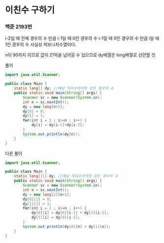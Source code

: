 # 이친수 구하기

### 백준 2193번

i-2일 때 전체 경우의 수 만큼 i-1일 때 0인 경우의 수
i-1일 때 0인 경우의 수 만큼 i일 때 1인 경우의 수
사실상 피보나치수열이다.

n이 90까지 이므로 값이 21억을 넘어갈 수 있으므로
dy배열은 long배열로 선언할 것

풀이

```java
import java.util.Scanner;

public class Main {
	static long[] dy; //해당 자리수까지의 모든 경우의 수
	public static void main(String[] args) {
		Scanner sc = new Scanner(System.in);
		int n = sc.nextInt();
		dy = new long[n+1];
		dy[0] = 0;
		dy[1] = 1;
		for(int i = 2 ; i<=n ; i++) {
			dy[i] = dy[i-1]+dy[i-2];
		}
		System.out.println(dy[n]);
	}
}
```

다른 풀이

```java
import java.util.Scanner;

public class Main {
	static long[][] dy; //해당 자리수까지의 모든 경우의 수
	public static void main(String[] args) {
		Scanner sc = new Scanner(System.in);
		int n = sc.nextInt();
		dy = new long[2][n+1];
		dy[0][1] = 0;
		dy[1][1] = 1;
		for(int i = 2 ; i<=n ; i++) {
			dy[0][i] = dy[0][i-1] + dy[1][i-1];
			dy[1][i] = dy[0][i-1];
		}
		System.out.println(dy[0][n] + dy[1][n]);
	}
}
```